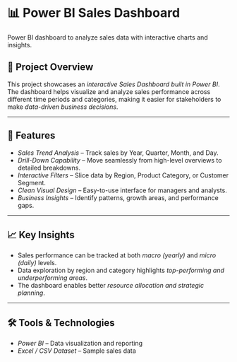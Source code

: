 
# 📊 Power BI Sales Dashboard  
Power BI dashboard to analyze sales data with interactive charts and insights.
## 📌 Project Overview  
This project showcases an *interactive Sales Dashboard built in Power BI*.  
The dashboard helps visualize and analyze sales performance across different time periods and categories, making it easier for stakeholders to make *data-driven business decisions*.  

---

## 🔑 Features  
- *Sales Trend Analysis* – Track sales by Year, Quarter, Month, and Day.  
- *Drill-Down Capability* – Move seamlessly from high-level overviews to detailed breakdowns.  
- *Interactive Filters* – Slice data by Region, Product Category, or Customer Segment.  
- *Clean Visual Design* – Easy-to-use interface for managers and analysts.  
- *Business Insights* – Identify patterns, growth areas, and performance gaps.  

---

## 📈 Key Insights  
- Sales performance can be tracked at both *macro (yearly)* and *micro (daily)* levels.  
- Data exploration by region and category highlights *top-performing and underperforming areas*.  
- The dashboard enables better *resource allocation and strategic planning*.  

---

## 🛠 Tools & Technologies  
- *Power BI* – Data visualization and reporting  
- *Excel / CSV Dataset* – Sample sales data  
